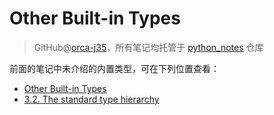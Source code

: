 # Other Built-in Types
> GitHub@[orca-j35](https://github.com/orca-j35)，所有笔记均托管于 [python_notes](https://github.com/orca-j35/python_notes) 仓库

前面的笔记中未介绍的内置类型，可在下列位置查看：

- [Other Built-in Types](https://docs.python.org/3.7/library/stdtypes.html#other-built-in-types)
- [3.2. The standard type hierarchy](https://docs.python.org/3.7/reference/datamodel.html#the-standard-type-hierarchy)

